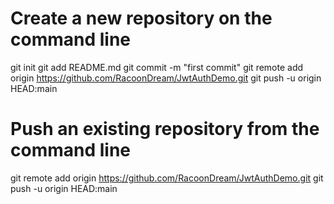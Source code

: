 # Create a new repository on the command line
 
git init
git add README.md
git commit -m "first commit"
git remote add origin https://github.com/RacoonDream/JwtAuthDemo.git
git push -u origin HEAD:main
 
# Push an existing repository from the command line
 
git remote add origin https://github.com/RacoonDream/JwtAuthDemo.git
git push -u origin HEAD:main
